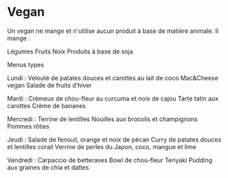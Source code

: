 <h1>Vegan</h1>

Un vegan ne mange et n'utilise aucun produit à base de matière animale. Il mange : 

Légumes
Fruits
Noix
Produits à base de soja

Menus types

Lundi :
Velouté de patates douces et carottes au lait de coco
Mac&Cheese vegan
Salade de fruits d’hiver

Mardi :
Crémeux de chou-fleur au curcuma et noix de cajou
Tarte tatin aux carottes
Crème de bananes

Mercredi :
Terrine de lentilles
Nouilles aux brocolis et champignons
Pommes rôties

Jeudi :
Salade de fenouil, orange et noix de pécan
Curry de patates douces et lentilles corail
Verrine de perles du Japon, coco, mangue et lime

Vendredi :
Carpaccio de betteraves
Bowl de chou-fleur Teriyaki
Pudding aux graines de chia et dattes



